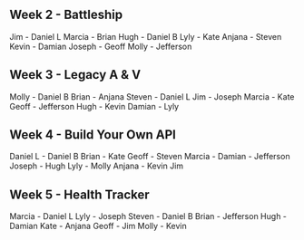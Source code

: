 ## Week 2 - Battleship

Jim    - Daniel L
Marcia - Brian
Hugh   - Daniel B
Lyly   - Kate
Anjana - Steven
Kevin  - Damian
Joseph - Geoff
Molly  - Jefferson

## Week 3 - Legacy A & V

Molly  - Daniel B
Brian  - Anjana
Steven - Daniel L
Jim    - Joseph
Marcia - Kate
Geoff  - Jefferson
Hugh   - Kevin
Damian - Lyly

## Week 4 - Build Your Own API

Daniel L - Daniel B
Brian    - Kate
Geoff    - Steven
Marcia   - Damian - Jefferson
Joseph   - Hugh
Lyly     - Molly
Anjana   - Kevin
Jim

## Week 5 - Health Tracker

Marcia  - Daniel L
Lyly    - Joseph
Steven  - Daniel B
Brian   - Jefferson
Hugh    - Damian
Kate    - Anjana
Geoff   - Jim
Molly   - Kevin
